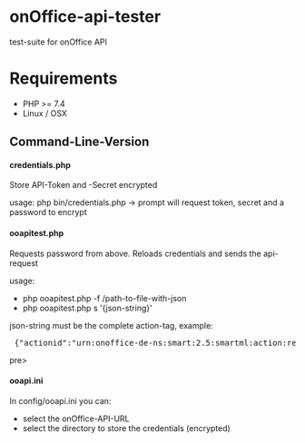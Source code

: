 # onOffice-api-tester
test-suite for onOffice API

# Requirements
* PHP >= 7.4
* Linux / OSX

## Command-Line-Version

#### credentials.php
Store API-Token and -Secret encrypted

usage: php bin/credentials.php
-> prompt will request token, secret and a password to encrypt

#### ooapitest.php
Requests password from above. Reloads credentials and sends the api-request

usage: 
* php ooapitest.php -f /path-to-file-with-json
* php ooapitest.php s '{json-string}'

json-string must be the complete action-tag, example: 
<pre> {"actionid":"urn:onoffice-de-ns:smart:2.5:smartml:action:read","resourceid":"resource-id","resourcetype":"estate","identifier":"","timestamp":1589567897,"hmac":"88462bce11c5c47fb738dba64a36ba00","parameters":{"data":["Id", "kaufpreis", "lage"]}}</pre>pre>

#### ooapi.ini
In config/ooapi.ini you can:
* select the onOffice-API-URL
* select the directory to store the credentials (encrypted)

